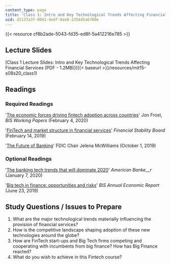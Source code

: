 ```yaml
---
content_type: page
title: 'Class 1: Intro and Key Technological Trends Affecting Financial Services'
uid: d1137a3f-00d1-4edf-8ae8-2354d5a6780e
---
```


{{< resource cf8b2ade-5043-fd35-ed8f-5a412216e785 >}}

Lecture Slides
--------------

[Class 1 Lecture Slides: Intro and Key Technological Trends Affecting Financial Services (PDF - 1.2MB)]({{< baseurl >}}/resources/mit15-s08s20_class1)

Readings
--------

### Required Readings

'[The economic forces driving fintech adoption across countries](https://www.bis.org/publ/work838.htm)' Jon Frost, _BIS Working Papers_ (February 4, 2020)

'[FinTech and market structure in financial services](https://www.fsb.org/2019/02/fintech-and-market-structure-in-financial-services-market-developments-and-potential-financial-stability-implications/)' _Financial Stability Board_ (February 14, 2019)

'[The Future of Banking](https://www.csbs.org/newsroom/fdic-chairman-mcwilliams-future-banking)' FDIC Chair Jelena McWilliams (October 1, 2019)

### Optional Readings

'[The banking tech trends that will dominate 2020](https://www.americanbanker.com/list/the-banking-tech-trends-that-will-dominate-2020)' _American Banke__r_ (January 7, 2020)

'[Big tech in finance: opportunities and risks](https://www.bis.org/publ/arpdf/ar2019e3.htm)' _BIS Annual Economic Report_ (June 23, 2019)

Study Questions / Issues to Prepare
-----------------------------------

1.  What are the major technological trends materially influencing the provision of financial services?
2.  How is the competitive landscape shaping adoption of these new technologies around the globe?
3.  How are FinTech start-ups and Big Tech firms competing and cooperating with incumbents from big finance? How has Big Finance reacted?
4.  What do you wish to achieve in this Fintech course?